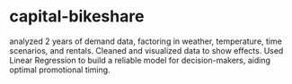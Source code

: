 # capital-bikeshare
analyzed 2 years of demand data, factoring in weather, temperature, time scenarios, and rentals. Cleaned and visualized data to show effects. Used Linear Regression to build a reliable model for decision-makers, aiding optimal promotional timing.
